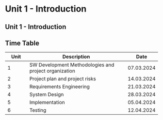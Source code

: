 # Unit 1 - Introduction

## Unit 1 - Introduction

## Time Table

<table>
    <thead>
        <tr>
            <th width="77">Unit</th>
            <th width="469">Description</th>
            <th>Date</th>
        </tr>
    </thead>
    <tbody>
        <tr>
            <td>1</td>
            <td>SW Development Methodologies and project organization</td>
            <td>07.03.2024</td>
        </tr>
        <tr>
            <td>2</td>
            <td>Project plan and project risks</td>
            <td>14.03.2024</td>
        </tr>
        <tr>  
            <td>3</td>
            <td>Requirements Engineering</td>
            <td>21.03.2024</td>
        </tr>
        <tr>
            <td>4</td>
            <td>System Design</td>
            <td>28.03.2024</td>
        </tr>
        <tr>
            <td>5</td>
            <td>Implementation</td>
            <td>05.04.2024</td>
        </tr>
        <tr>
            <td>6</td>
            <td>Testing</td>
            <td>12.04.2024</td>
        </tr>
    </tbody>
</table>

